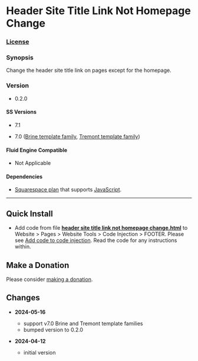 # Header Site Title Link Not Homepage Change

### [License][1]

### Synopsis

Change the header site title link on pages except for the homepage.

### Version

  * 0.2.0

#### SS Versions

  * 7.1
  
  * 7.0 ([Brine template family][2], [Tremont template family][3])

#### Fluid Engine Compatible

  * Not Applicable

#### Dependencies

  * [Squarespace plan][4] that supports [JavaScript][5].

---

## Quick Install

* Add code from file **[header site title link not homepage change.html][6]** to
  Website > Pages > Website Tools > Code Injection > FOOTER. Please see [Add
  code to code injection][7]. Read the code for any instructions within.

## Make a Donation

Please consider [making a donation][8].

## Changes

* **2024-05-16**

  * support v7.0 Brine and Tremont template families
  * bumped version to 0.2.0
  
* **2024-04-12**

  * initial version

[1]: https://github.com/tomsWebConsulting/twcsl/blob/main/LICENSE.txt#L1
[2]: https://support.squarespace.com/hc/en-us/articles/212512738-Brine-template-family
[3]: https://support.squarespace.com/hc/en-us/articles/227024467-Tremont-template-family
[4]: https://www.squarespace.com/pricing
[5]: https://en.wikipedia.org/wiki/JavaScript
[6]: header%20site%20title%20link%20not%20homepage%20change.html#L1
[7]: https://support.squarespace.com/hc/en-us/articles/205815908-Using-code-injection#toc-add-code-to-code-injection
[8]: https://github.com/tomsWebConsulting/twcsl#make-a-donation
